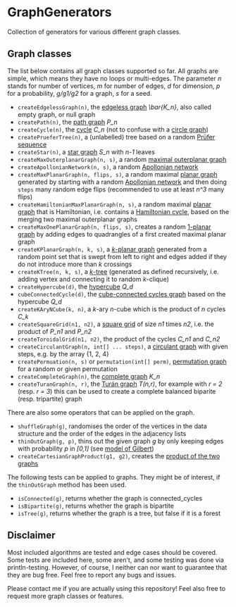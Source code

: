 # GraphGenerators
Collection of generators for various different graph classes.

## Graph classes
The list below contains all graph classes supported so far. All graphs are simple, which means they have no loops or multi-edges. The parameter *n* stands for number of vertices, *m* for number of edges, *d* for dimension, *p* for a probability, *g/g1/g2* for a graph, *s* for a seed.

- `createEdgelessGraph(n)`, the [edgeless graph](https://en.wikipedia.org/wiki/Null_graph#Edgeless_graph) *\bar{K_n}*, also called empty graph, or null graph
- `createPath(n)`, the [path graph](https://en.wikipedia.org/wiki/Path_graph) *P_n*
- `createCycle(n)`, the [cycle](https://en.wikipedia.org/wiki/Cycle_graph) *C_n* (not to confuse with a [circle graph](https://en.wikipedia.org/wiki/Circle_graph))
- `createPrueferTree(n)`, a (unlabelled) tree based on a random [Prüfer sequence](https://en.wikipedia.org/wiki/Pr%C3%BCfer_sequence)
- `createStar(n)`, a [star graph](https://en.wikipedia.org/wiki/Star_(graph_theory)) *S_n* with *n-1* leaves
- `createMaxOuterplanarGraph(n, s)`, a random [maximal outerplanar graph](https://en.wikipedia.org/wiki/Outerplanar_graph)
- `createApollonianNetwork(n, s)`, a random [Apollonian network](https://en.wikipedia.org/wiki/Apollonian_network)
- `createMaxPlanarGraph(n, flips, s)`, a random maximal [planar graph](https://en.wikipedia.org/wiki/Planar_graph) generated by starting with a random [Apollonian network](https://en.wikipedia.org/wiki/Apollonian_network) and then doing `steps` many random edge flips (recommended to use at least *n^3* many flips)
- `createHamiltonianMaxPlanarGraph(n, s)`, a random maximal [planar graph](https://en.wikipedia.org/wiki/Planar_graph) that is Hamiltonian, i.e. contains a [Hamiltonian cycle](https://en.wikipedia.org/wiki/Hamiltonian_path), based on the merging two maximal outerplanar graphs
- `createMaxOnePlanarGraph(n, flips, s)`, creates a random [1-planar graph](https://en.wikipedia.org/wiki/1-planar_graph) by adding edges to quadrangles of a first created maximal planar graph
- `createKPlanarGraph(n, k, s)`, a [*k*-planar graph](https://en.wikipedia.org/wiki/1-planar_graph) generated from a random point set that is swept from left to right and edges added if they do not introduce more than $k$ crossings
- `createKTree(n, k, s)`, a [*k*-tree](https://en.wikipedia.org/wiki/K-tree) (generated as defined recursively, i.e. adding vertex and connecting it to random *k*-clique)
- `createHypercube(d)`, the [hypercube](https://en.wikipedia.org/wiki/Hypercube) *Q_d*
- `cubeConnectedCycle(d)`, the [cube-connected cycles graph](https://en.wikipedia.org/wiki/Cube-connected_cycles) based on the hypercube *Q_d*
- `createKAryNCube(k, n)`, a *k*-ary *n*-cube which is the product of *n* cycles *C_k*
- `createSquareGrid(n1, n2)`, a [square grid](https://en.wikipedia.org/wiki/Lattice_graph) of size *n1* times *n2*, i.e. the product of *P_n1* and *P_n2*
- `createToroidalGrid(n1, n2)`, the product of the cycles *C_n1* and *C_n2*
- `createCirculantGraph(n, int[] ... steps)`, a [circulant graph](https://en.wikipedia.org/wiki/Circulant_graph) with given steps, e.g. by the array {1, 2, 4}
- `createPermuation(n, s)` or `permutation(int[] perm)`, [permutation graph](https://en.wikipedia.org/wiki/Permutation_graph) for a random or given permutation
- `createCompleteGraph(n)`, the [complete graph](https://en.wikipedia.org/wiki/Complete_graph) *K_n*
- `createTuranGraph(n, r)`, the [Turán graph](https://en.wikipedia.org/wiki/Tur%C3%A1n_graph) *T(n,r)*, for example with *r = 2* (resp. *r = 3*) this can be used to create a complete balanced biparite (resp. tripartite) graph

There are also some operators that can be applied on the graph.

- `shuffleGraph(g)`, randomises the order of the vertices in the data structure and the order of the edges in the adjacency lists
- `thinOutGraph(g, p)`, thins out the given graph *g* by only keeping edges with probability *p* in *[0,1]* (see [model of Gilbert](https://en.wikipedia.org/wiki/Random_graph))
- `createCartesianGraphProduct(g1, g2)`, creates the [product of the two graphs](https://en.wikipedia.org/wiki/Graph_product)

The following tests can be applied to graphs. They might be of interest, if the `thinOutGraph` method has been used.
- `isConnected(g)`, returns whether the graph is connected_cycles
- `isBipartite(g)`, returns whether the graph is bipartite
- `isTree(g)`, returns whether the graph is a tree, but false if it is a forest

## Disclaimer
Most included algorithms are tested and edge cases should be covered. Some tests are included here, some aren't, and some testing was done via println-testing. However, of course, I neither can nor want to guarantee that they are bug free. Feel free to report any bugs and issues.

Please contact me if you are actually using this repository! Feel also free to request more graph classes or features. 


